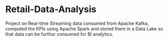 # Retail-Data-Analysis
Project on Real-time Streaming data consumed from Apache Kafka, computed the KPIs using Apache Spark and stored them in a Data Lake so that data can be furthur consumed for BI analytics.

